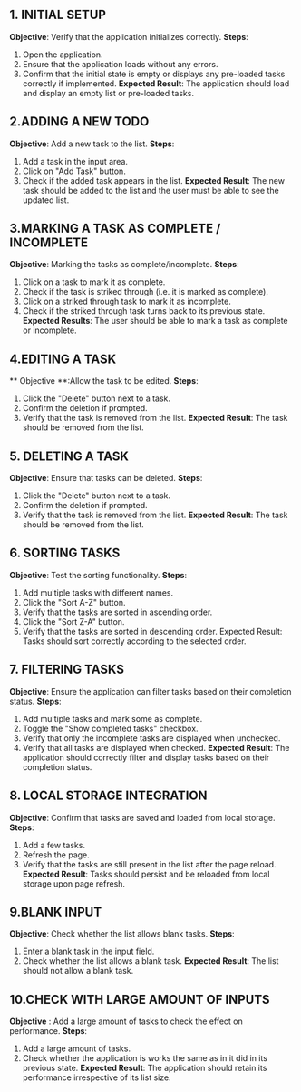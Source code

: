 ## 1. INITIAL SETUP
**Objective**: Verify that the application initializes correctly.
**Steps**:
1. Open the application.
2. Ensure that the application loads without any errors.
3. Confirm that the initial state is empty or displays any pre-loaded tasks correctly if implemented.
**Expected Result**: The application should load and display an empty list or pre-loaded tasks.

## 2.ADDING A NEW TODO
**Objective**: Add a new task to the list.
**Steps**:
1. Add a task in the input area.
2. Click on "Add Task" button.
3. Check if the added task appears in the list.
**Expected Result**: The new task should be added to the list and the user must be able to see the updated list.

## 3.MARKING A TASK AS COMPLETE / INCOMPLETE
**Objective**: Marking the tasks as complete/incomplete.
**Steps**:
1. Click on a task to mark it as complete.
2. Check if the task is striked through (i.e. it is marked as complete).
3. Click on a striked through task to mark it as incomplete.
4. Check if the striked through task turns back to its previous state.
**Expected Results**: The user should be able to mark a task as complete or incomplete.

## 4.EDITING A TASK
** Objective **:Allow the task to be edited.
**Steps**:
1. Click the "Delete" button next to a task.
2. Confirm the deletion if prompted.
3. Verify that the task is removed from the list.
**Expected Result**: The task should be removed from the list.

## 5. DELETING A TASK
**Objective**: Ensure that tasks can be deleted.
**Steps**:
1. Click the "Delete" button next to a task.
2. Confirm the deletion if prompted.
3. Verify that the task is removed from the list.
**Expected Result**: The task should be removed from the list.

## 6. SORTING TASKS
**Objective**: Test the sorting functionality.
**Steps**:
1. Add multiple tasks with different names.
2. Click the "Sort A-Z" button.
3. Verify that the tasks are sorted in ascending order.
4. Click the "Sort Z-A" button.
5. Verify that the tasks are sorted in descending order.
Expected Result: Tasks should sort correctly according to the selected order.

## 7. FILTERING TASKS
**Objective**: Ensure the application can filter tasks based on their completion status.
**Steps**:
1. Add multiple tasks and mark some as complete.
2. Toggle the "Show completed tasks" checkbox.
3. Verify that only the incomplete tasks are displayed when unchecked.
4. Verify that all tasks are displayed when checked.
**Expected Result**: The application should correctly filter and display tasks based on their completion status.

## 8. LOCAL STORAGE INTEGRATION
**Objective**: Confirm that tasks are saved and loaded from local storage.
**Steps**:
1. Add a few tasks.
2. Refresh the page.
3. Verify that the tasks are still present in the list after the page reload.
**Expected Result**: Tasks should persist and be reloaded from local storage upon page refresh.

## 9.BLANK INPUT
**Objective**: Check whether the list allows blank tasks.
**Steps**:
1. Enter a blank task in the input field.
2. Check whether the list allows a blank task.
**Expected Result**: The list should not allow a blank task.

## 10.CHECK WITH LARGE AMOUNT OF INPUTS
**Objective** : Add a large amount of tasks to check the effect on performance.
**Steps**:
1. Add a large amount of tasks.
2. Check whether the application is works the same as in it did in its previous state.
**Expected Result**: The application should retain its performance irrespective of its list size.
